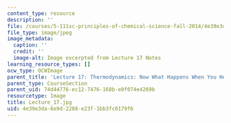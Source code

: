 ```yaml
---
content_type: resource
description: ''
file: /courses/5-111sc-principles-of-chemical-science-fall-2014/4e39e3da6e9d2288e23f1bb3fc0179f6_Lecture_17.jpg
file_type: image/jpeg
image_metadata:
  caption: ''
  credit: ''
  image-alt: Image excerpted from Lecture 17 Notes
learning_resource_types: []
ocw_type: OCWImage
parent_title: 'Lecture 17: Thermodynamics: Now What Happens When You Heat It Up?'
parent_type: CourseSection
parent_uid: 74d44776-ec12-7476-168b-e0f074e4269b
resourcetype: Image
title: Lecture_17.jpg
uid: 4e39e3da-6e9d-2288-e23f-1bb3fc0179f6
---
```

